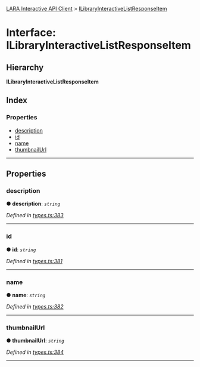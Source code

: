 [LARA Interactive API Client](../README.md) > [ILibraryInteractiveListResponseItem](../interfaces/ilibraryinteractivelistresponseitem.md)

# Interface: ILibraryInteractiveListResponseItem

## Hierarchy

**ILibraryInteractiveListResponseItem**

## Index

### Properties

* [description](ilibraryinteractivelistresponseitem.md#description)
* [id](ilibraryinteractivelistresponseitem.md#id)
* [name](ilibraryinteractivelistresponseitem.md#name)
* [thumbnailUrl](ilibraryinteractivelistresponseitem.md#thumbnailurl)

---

## Properties

<a id="description"></a>

###  description

**● description**: *`string`*

*Defined in [types.ts:383](../../../lara-typescript/src/interactive-api-client/types.ts#L383)*

___
<a id="id"></a>

###  id

**● id**: *`string`*

*Defined in [types.ts:381](../../../lara-typescript/src/interactive-api-client/types.ts#L381)*

___
<a id="name"></a>

###  name

**● name**: *`string`*

*Defined in [types.ts:382](../../../lara-typescript/src/interactive-api-client/types.ts#L382)*

___
<a id="thumbnailurl"></a>

###  thumbnailUrl

**● thumbnailUrl**: *`string`*

*Defined in [types.ts:384](../../../lara-typescript/src/interactive-api-client/types.ts#L384)*

___

